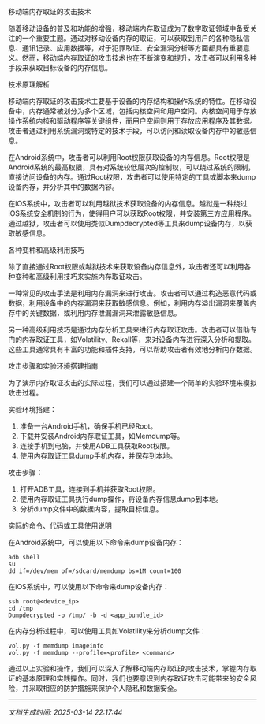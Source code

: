 移动端内存取证的攻击技术

随着移动设备的普及和功能的增强，移动端内存取证成为了数字取证领域中备受关注的一个重要主题。通过对移动设备内存的取证，可以获取到用户的各种隐私信息、通讯记录、应用数据等，对于犯罪取证、安全漏洞分析等方面都具有重要意义。然而，移动端内存取证的攻击技术也在不断演变和提升，攻击者可以利用多种手段来获取目标设备的内存信息。

技术原理解析

移动端内存取证的攻击技术主要基于设备的内存结构和操作系统的特性。在移动设备中，内存通常被划分为多个区域，包括内核空间和用户空间。内核空间用于存放操作系统内核和驱动程序等关键组件，而用户空间则用于存放应用程序及其数据。攻击者通过利用系统漏洞或特定的技术手段，可以访问和读取设备内存中的敏感信息。

在Android系统中，攻击者可以利用Root权限获取设备的内存信息。Root权限是Android系统的最高权限，具有对系统较低层次的控制权，可以绕过系统的限制，直接访问设备的内存。通过Root权限，攻击者可以使用特定的工具或脚本来dump设备内存，并分析其中的数据内容。

在iOS系统中，攻击者可以利用越狱技术获取设备的内存信息。越狱是一种绕过iOS系统安全机制的行为，使得用户可以获取Root权限，并安装第三方应用程序。通过越狱，攻击者可以使用类似Dumpdecrypted等工具来dump设备内存，以获取敏感信息。

各种变种和高级利用技巧

除了直接通过Root权限或越狱技术来获取设备内存信息外，攻击者还可以利用各种变种和高级利用技巧来实施内存取证攻击。

一种常见的攻击手法是利用内存漏洞来进行攻击。攻击者可以通过构造恶意代码或数据，利用设备中的内存漏洞来获取敏感信息。例如，利用内存溢出漏洞来覆盖内存中的关键数据，或利用内存泄漏漏洞来泄露敏感信息。

另一种高级利用技巧是通过内存分析工具来进行内存取证攻击。攻击者可以借助专门的内存取证工具，如Volatility、Rekall等，来对设备内存进行深入分析和提取。这些工具通常具有丰富的功能和插件支持，可以帮助攻击者有效地分析内存数据。

攻击步骤和实验环境搭建指南

为了演示内存取证攻击的实际过程，我们可以通过搭建一个简单的实验环境来模拟攻击过程。

实验环境搭建：
1. 准备一台Android手机，确保手机已经Root。
2. 下载并安装Android内存取证工具，如Memdump等。
3. 连接手机到电脑，并使用ADB工具获取Root权限。
4. 使用内存取证工具dump手机内存，并保存到本地。

攻击步骤：
1. 打开ADB工具，连接到手机并获取Root权限。
2. 使用内存取证工具执行dump操作，将设备内存信息dump到本地。
3. 分析dump文件中的数据内容，提取目标信息。

实际的命令、代码或工具使用说明

在Android系统中，可以使用以下命令来dump设备内存：
```
adb shell
su
dd if=/dev/mem of=/sdcard/memdump bs=1M count=100
```

在iOS系统中，可以使用以下命令来dump设备内存：
```
ssh root@<device_ip>
cd /tmp
Dumpdecrypted -o /tmp/ -b -d <app_bundle_id>
```

在内存分析过程中，可以使用工具如Volatility来分析dump文件：
```
vol.py -f memdump imageinfo
vol.py -f memdump --profile=<profile> <command>
```

通过以上实验和操作，我们可以深入了解移动端内存取证的攻击技术，掌握内存取证的基本原理和实践操作。同时，我们也要意识到内存取证攻击可能带来的安全风险，并采取相应的防护措施来保护个人隐私和数据安全。

---

*文档生成时间: 2025-03-14 22:17:44*
